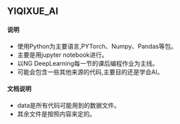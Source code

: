 ## YIQIXUE_AI
#### 说明
* 使用Python为主要语言,PYTorch、Numpy、Pandas等包。
* 主要是用jupyter notebook进行。
* 以NG DeepLearning每一节的课后编程作业为主线。
* 可能会包含一些其他来源的代码,主要目的还是学会AI。

#### 文档说明
* data是所有代码可能用到的数据文件。
* 其余文件是按照内容来定的。
